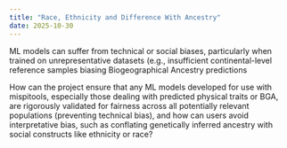 ```yaml
---
title: "Race, Ethnicity and Difference With Ancestry"
date: 2025-10-30
---
```


ML models can suffer from technical or social biases, particularly when trained on unrepresentative datasets (e.g., insufficient continental-level reference samples biasing Biogeographical Ancestry predictions

How can the project ensure that any ML models developed for use with mispitools, especially those dealing with predicted physical traits or BGA, are rigorously validated for fairness across all potentially relevant populations (preventing technical bias), and how can users avoid interpretative bias, such as conflating genetically inferred ancestry with social constructs like ethnicity or race?
